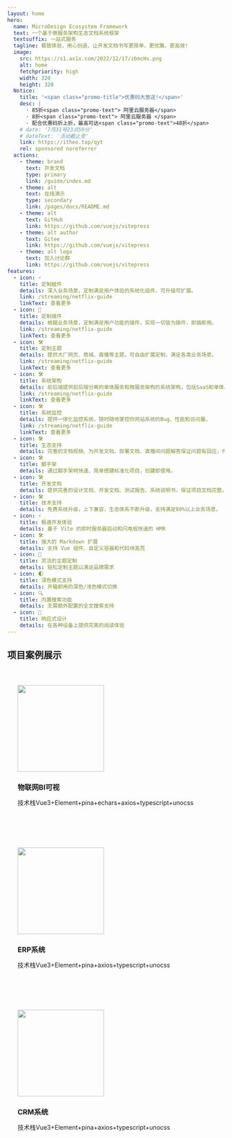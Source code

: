 ```yaml
---
layout: home
hero:
  name: MicroDesign Ecosystem Framework
  text: 一个基于微服务架构生态文档系统框架 
  textsuffix: 一站式服务
  tagline: 极致体验，用心创造，让开发文档书写更简单、更优雅、更高效!
  image:
    src: https://s1.ax1x.com/2022/12/17/zbmcHs.png
    alt: home
    fetchpriority: high
    width: 320
    height: 320
  Notice:
    title: '<span class="promo-title">优惠码大放送!</span>'
    desc: |
      · 85折<span class="promo-text"> 阿里云服务器</span>
      · 8折<span class="promo-text"> 阿里云服务器 </span>
      · 配合优惠码折上折，最高可达<span class="promo-text">48折</span>
    # date: '7月31号23点59分'
    # dateText: '活动截止至'
    link: https://itheo.top/qyt
    rel: sponsored noreferrer
  actions:
    - theme: brand
      text: 开发文档
      type: primary
      link: /guide/index.md
    - theme: alt
      text: 在线演示
      type: secondary
      link: /pages/docs/README.md
    - theme: alt
      text: GitHub
      link: https://github.com/vuejs/vitepress
    - theme: alt author
      text: Gitee
      link: https://github.com/vuejs/vitepress
    - theme: alt logo
      text: 加入讨论群
      link: https://github.com/vuejs/vitepress
features:
  - icon: ⚡️
    title: 定制組件
    details: 深入业务场景，定制满足用户体验的系统化组件，可升级可扩展。
    link: /streaming/netflix-guide
    linkText: 查看更多
  - icon: 🖖
    title: 定制插件
    details: 根据业务场景，定制满足用户功能的插件，实现一切皆为插件，即插即用。
    link: /streaming/netflix-guide
    linkText: 查看更多
  - icon: 🛠️
    title: 定制主题
    details: 提供大厂网页、商城、直播等主题，可自由扩展定制，满足各类业务场景。
    link: /streaming/netflix-guide
    linkText: 查看更多
  - icon: 🛠️
    title: 系统架构
    details: 前后端提供前后端分离的单体服务和微服务架构的系统架构，包括SaaS和单体。
    link: /streaming/netflix-guide
    linkText: 查看更多
  - icon: 🛠️
    title: 系统监控
    details: 提供一体化监控系统，随时随地掌控你网站系统的Bug、性能和访问量。
    link: /streaming/netflix-guide
    linkText: 查看更多
  - icon: 🛠️
    title: 生态支持
    details: 完善的文档视频、为开发文档、部署文档、直播间问题解答保证问题有回应，件件有着落。
  - icon: 🛠️
    title: 脚手架
    details: 通过脚手架柯快速、简单搭建标准化项目，创建即使用。
  - icon: 🛠️
    title: 开发文档
    details: 提供完善的设计文档、开发文档、测试报告、系统说明书，保证项目文档完整。
  - icon: 🛠️
    title: 技术支持
    details: 免费系统升级，上下兼容，生态体系不断升级，支持满足80%以上业务场景。
  - icon: ⚡️
    title: 极速开发体验
    details: 基于 Vite 的即时服务器启动和闪电般快速的 HMR
  - icon: 🛠️
    title: 强大的 Markdown 扩展
    details: 支持 Vue 组件、自定义容器和代码块高亮
  - icon: 🎨
    title: 灵活的主题定制
    details: 轻松定制主题以满足品牌需求
  - icon: 🌓
    title: 深色模式支持
    details: 开箱即用的深色/浅色模式切换
  - icon: 🔍
    title: 内置搜索功能
    details: 无需额外配置的全文搜索支持
  - icon: 📱
    title: 响应式设计
    details: 在各种设备上提供完美的阅读体验
---
```

## 项目案例展示
<div class="feature-grid">
  <div class="feature-card">
    <div class="feature-icon">
    <img src="/images/bi/bi.png" height="200" />
    </div>
    <h3>物联网BI可视</h3>
    <p>技术栈Vue3+Element+pina+echars+axios+typescript+unocss</p>
  </div>
  
  <div class="feature-card">
    <div class="feature-icon">
       <img src="/images/erp/login.png" height="200" />
    </div>
    <h3>ERP系统</h3>
    <p>技术栈Vue3+Element+pina+axios+typescript+unocss</p>
  </div>
  
  <div class="feature-card">
    <div class="feature-icon">
       <img src="/images/erp/login.png" height="200" />
    </div>
    <h3>CRM系统</h3>
    <p>技术栈Vue3+Element+pina+axios+typescript+unocss</p>
  </div>
</div>

</div>

<style>
/* 自定义样式 */
.custom-container {
  max-width: 1200px;
  margin: 4rem auto;
  padding: 0 2rem;
}

.feature-grid {
  display: grid;
  grid-template-columns: repeat(auto-fit, minmax(300px, 1fr));
  gap: 2rem;
  margin-top: 2rem;
}

.feature-card {
  background: var(--vp-c-bg-soft);
  border-radius: 12px;
  padding: 1.5rem;
  border: 1px solid var(--vp-c-divider-light);
  transition: transform 0.3s ease, box-shadow 0.3s ease;
}

.feature-card:hover {
  transform: translateY(-5px);
  box-shadow: 0 10px 20px rgba(0,0,0,0.1);
}

.feature-icon {
  font-size: 2.5rem;
  margin-bottom: 1rem;
  heigh:200px;
}

.feature-card h3 {
  color: var(--vp-c-brand);
  margin-bottom: 0.8rem;
}

.feature-card p {
  color: var(--vp-c-text-2);
}
</style>